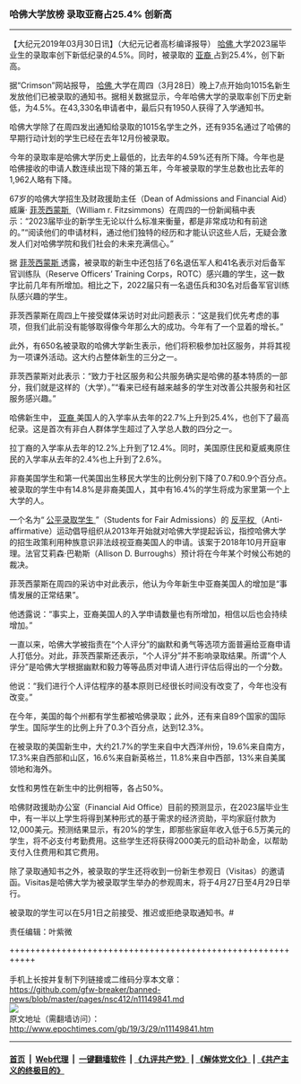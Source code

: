 ### 哈佛大学放榜 录取亚裔占25.4% 创新高
------------------------

<p>
 【大纪元2019年03月30日讯】（大纪元记者高杉编译报导）
 <a href="http://www.epochtimes.com/gb/tag/%E5%93%88%E4%BD%9B.html">
  哈佛
 </a>
 大学2023届毕业生的录取率创下新低纪录的4.5%。同时，被录取的
 <a href="http://www.epochtimes.com/gb/tag/%E4%BA%9A%E8%A3%94.html">
  亚裔
 </a>
 占到25.4%，创下新高。
</p>
<p>
 据“Crimson”网站报导，
 <a href="http://www.epochtimes.com/gb/tag/%E5%93%88%E4%BD%9B.html">
  哈佛
 </a>
 大学在周四（3月28日）晚上7点开始向1015名新生发放他们已被录取的通知书。据相关数据显示，今年哈佛大学的录取率创下历史新低，为4.5%。在43,330名申请者中，最后只有1950人获得了入学通知书。
</p>
<p>
 哈佛大学除了在周四发出通知给录取的1015名学生之外，还有935名通过了哈佛的早期行动计划的学生已经在去年12月份被录取。
</p>
<p>
 今年的录取率是哈佛大学历史上最低的，比去年的4.59%还有所下降。今年也是哈佛接收的申请人数连续出现下降的第五年，今年被录取的学生总数也比去年的1,962人略有下降。
</p>
<p>
 67岁的哈佛大学招生及财政援助主任（Dean of Admissions and Financial Aid）威廉‧
 <a href="http://www.epochtimes.com/gb/tag/%E8%8F%B2%E8%8C%A8%E8%A5%BF%E8%92%99%E6%96%AF.html">
  菲茨西蒙斯
 </a>
 （William r. Fitzsimmons）在周四的一份新闻稿中表示：“2023届毕业的新学生无论以什么标准来衡量，都是非常成功和有前途的。”“阅读他们的申请材料，通过他们独特的经历和才能认识这些人后，无疑会激发人们对哈佛学院和我们社会的未来充满信心。”
</p>
<p>
 据
 <a href="http://www.epochtimes.com/gb/tag/%E8%8F%B2%E8%8C%A8%E8%A5%BF%E8%92%99%E6%96%AF.html">
  菲茨西蒙斯
 </a>
 透露，被录取的新生中还包括了6名退伍军人和41名表示对后备军官训练队（Reserve Officers’ Training Corps，ROTC）感兴趣的学生，这一数字比前几年有所增加。相比之下，2022届只有一名退伍兵和30名对后备军官训练队感兴趣的学生。
</p>
<p>
 菲茨西蒙斯在周四上午接受媒体采访时对此问题表示：“这是我们优先考虑的事项，但我们此前没有能够取得像今年那么大的成功。今年有了一个显着的增长。”
</p>
<p>
 此外，有650名被录取的哈佛大学新生表示，他们将积极参加社区服务，并将其视为一项课外活动。这大约占整体新生的三分之一。
</p>
<p>
 菲茨西蒙斯对此表示：“致力于社区服务和公共服务确实是哈佛的基本特质的一部分，我们就是这样的（大学）。”“看来已经有越来越多的学生对改善公共服务和社区服务感兴趣。”
</p>
<p>
 哈佛新生中，
 <a href="http://www.epochtimes.com/gb/tag/%E4%BA%9A%E8%A3%94.html">
  亚裔
 </a>
 美国人的入学率从去年的22.7%上升到25.4%，也创下了最高纪录。这是首次有非白人群体学生超过了入学总人数的四分之一。
</p>
<p>
 拉丁裔的入学率从去年的12.2%上升到了12.4%。同时，美国原住民和夏威夷原住民的入学率从去年的2.4%也上升到了2.6%。
</p>
<p>
 非裔美国学生和第一代美国出生移民大学生的比例分别下降了0.7和0.9个百分点。被录取的学生中有14.8%是非裔美国人，其中有16.4%的学生将成为家里第一个上大学的人。
</p>
<p>
 一个名为“
 <a href="http://www.epochtimes.com/gb/tag/%E5%85%AC%E5%B9%B3%E5%BD%95%E5%8F%96%E5%AD%A6%E7%94%9F.html">
  公平录取学生
 </a>
 ”（Students for Fair Admissions）的
 <a href="http://www.epochtimes.com/gb/tag/%E5%8F%8D%E5%B9%B3%E6%9D%83.html">
  反平权
 </a>
 （Anti-affirmative）运动倡导组织从2013年开始就对哈佛大学提起诉讼，指控哈佛大学的招生政策利用种族意识非法歧视亚裔美国人的申请。该案于2018年10月开庭审理。法官艾莉森‧巴勒斯（Allison D. Burroughs）预计将在今年某个时候公布她的裁决。
</p>
<p>
 菲茨西蒙斯在周四的采访中对此表示，他认为今年新生中亚裔美国人的增加是“事情发展的正常结果”。
</p>
<p>
 他透露说：“事实上，亚裔美国人的入学申请数量也有所增加，相信以后也会持续增加。”
</p>
<p>
 一直以来，哈佛大学被指责在“个人评分”的幽默和勇气等选项方面普遍给亚裔申请人打低分。对此，菲茨西蒙斯还表示，“个人评分”并不影响录取结果。所谓“个人评分”是哈佛大学根据幽默和毅力等等品质对申请人进行评估后得出的一个分数。
</p>
<p>
 他说：“我们进行个人评估程序的基本原则已经很长时间没有改变了，今年也没有改变。”
</p>
<p>
 在今年，美国的每个州都有学生都被哈佛录取；此外，还有来自89个国家的国际学生。国际学生的比例上升了0.3个百分点，达到12.3%。
</p>
<p>
 在被录取的美国新生中，大约21.7%的学生来自中大西洋州份，19.6%来自南方，17.3%来自西部和山区，16.6%来自新英格兰，11.8%来自中西部，13%来自美属领地和海外。
</p>
<p>
 女性和男性在新生中的比例相等，各占50%。
</p>
<p>
 哈佛财政援助办公室（Financial Aid Office）目前的预测显示，在2023届毕业生中，有一半以上学生将得到某种形式的基于需求的经济资助，平均家庭付款为12,000美元。预测结果显示，有20%的学生，即那些家庭年收入低于6.5万美元的学生，将不必支付考勤费用。这些学生还将获得2000美元的启动补助金，以帮助支付入住费用和其它费用。
</p>
<p>
 除了录取通知书之外，被录取的学生还将收到一份新生参观日（Visitas）的邀请函。Visitas是哈佛大学为被录取学生举办的参观周末，将于4月27日至4月29日举行。
</p>
<p>
 被录取的学生可以在5月1日之前接受、推迟或拒绝录取通知书。#
</p>
<p>
 责任编辑：叶紫微
</p>

+++++++++++++++++++++++++++++++++++++++++++++++++++++++++++<br/><br/>
手机上长按并复制下列链接或二维码分享本文章：<br/>
https://github.com/gfw-breaker/banned-news/blob/master/pages/nsc412/n11149841.md <br/>
<a href='https://github.com/gfw-breaker/banned-news/blob/master/pages/nsc412/n11149841.md'><img src='https://github.com/gfw-breaker/banned-news/blob/master/pages/nsc412/n11149841.md.png'/></a> <br/>
原文地址（需翻墙访问）：http://www.epochtimes.com/gb/19/3/29/n11149841.htm


------------------------
#### [首页](https://github.com/gfw-breaker/banned-news/blob/master/README.md) &nbsp;|&nbsp; [Web代理](https://github.com/labour-camp/helloworld) &nbsp;|&nbsp; [一键翻墙软件](https://github.com/gfw-breaker/nogfw/blob/master/README.md) &nbsp;| [《九评共产党》](https://github.com/gfw-breaker/9ping.md/blob/master/README.md#九评之一评共产党是什么) | [《解体党文化》](https://github.com/gfw-breaker/jtdwh.md/blob/master/README.md) | [《共产主义的终极目的》](https://github.com/gfw-breaker/gczydzjmd.md/blob/master/README.md)

